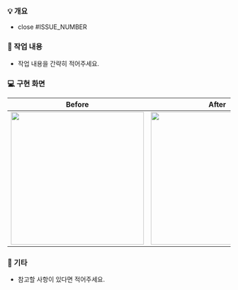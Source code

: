 ### 💡 개요
- close #ISSUE_NUMBER

### 📃 작업 내용
- 작업 내용을 간략히 적어주세요.

### 💻 구현 화면
Before | After
:--: | :--:
<img src="" width="300" /> | <img src="" width="300" />

### 🎸 기타
- 참고할 사항이 있다면 적어주세요.